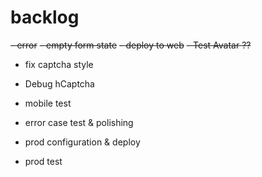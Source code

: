 
# backlog

~~- error~~
~~- empty form state~~
~~- deploy to web~~
~~- Test Avatar ??~~

- fix captcha style
- Debug hCaptcha
- mobile test

- error case test & polishing

- prod configuration & deploy

- prod test